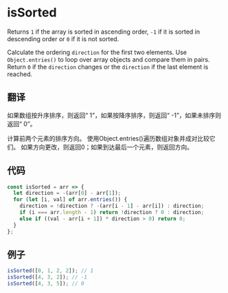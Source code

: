 # isSorted

Returns `1` if the array is sorted in ascending order, `-1` if it is sorted in descending order or `0` if it is not sorted.

Calculate the ordering `direction` for the first two elements.
Use `Object.entries()` to loop over array objects and compare them in pairs.
Return `0` if the `direction` changes or the `direction` if the last element is reached.

## 翻译

如果数组按升序排序，则返回“ 1”，如果按降序排序，则返回“ -1”，如果未排序则返回“ 0”。

计算前两个元素的排序方向。
使用Object.entries()遍历数组对象并成对比较它们。
如果方向更改，则返回0；如果到达最后一个元素，则返回方向。

## 代码

```js
const isSorted = arr => {
  let direction = -(arr[0] - arr[1]);
  for (let [i, val] of arr.entries()) {
    direction = !direction ? -(arr[i - 1] - arr[i]) : direction;
    if (i === arr.length - 1) return !direction ? 0 : direction;
    else if ((val - arr[i + 1]) * direction > 0) return 0;
  }
};
```

## 例子

```js
isSorted([0, 1, 2, 2]); // 1
isSorted([4, 3, 2]); // -1
isSorted([4, 3, 5]); // 0
```
